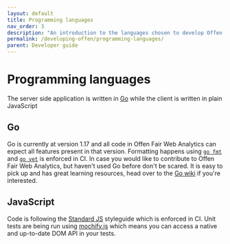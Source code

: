 ```yaml
---
layout: default
title: Programming languages
nav_order: 3
description: "An introduction to the languages chosen to develop Offen Fair Web Analytics."
permalink: /developing-offen/programming-languages/
parent: Developer guide
---
```


<!--
Copyright 2020 - Offen Authors <hioffen@posteo.de>
SPDX-License-Identifier: Apache-2.0
-->

# Programming languages

The server side application is written in [Go][golang] while the client is written in plain JavaScript

[golang]: https://golang.org

## Go

Go is currently at version 1.17 and all code in Offen Fair Web Analytics can expect all features present in that version. Formatting happens using [`go fmt`][fmt] and [`go vet`][vet] is enforced in CI. In case you would like to contribute to Offen Fair Web Analytics, but haven't used Go before don't be scared. It is easy to pick up and has great learning resources, head over to the [Go wiki][wiki] if you're interested.

[fmt]: https://blog.golang.org/go-fmt-your-code
[vet]: https://golang.org/cmd/vet/
[wiki]: https://github.com/golang/go/wiki

## JavaScript

Code is following the [Standard JS][standard] styleguide which is enforced in CI. Unit tests are being run using [mochify.js][mochify] which means you can access a native and up-to-date DOM API in your tests.

[babel]: https://babeljs.io/
[standard]: https://standardjs.com/
[mochify]: https://github.com/mantoni/mochify.js
[nanohtml]: https://github.com/choojs/nanohtml
